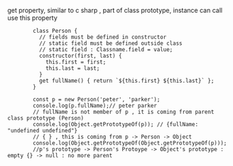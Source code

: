 get property, similar to c sharp , part of class prototype, instance can call use this property


            class Person {
              // fields must be defined in constructor
              // static field must be defined outside class 
              // static field : Classname.field = value;
              constructor(first, last) {
                this.first = first;
                this.last = last;
              }
              get fullName() { return `${this.first} ${this.last}` };
            }

            const p = new Person('peter', 'parker');
            console.log(p.fullName);// peter parker
            // fullName is not member of p , it is coming from parent class prototype (Person)
            console.log(Object.getPrototypeOf(p)); // {fullName: "undefined undefined"}
            // { } , this is coming from p -> Person -> Object
            console.log(Object.getPrototypeOf(Object.getPrototypeOf(p))); 
            //p's prototype -> Person's Protoype -> Object's prototype : empty {} -> null : no more parent

